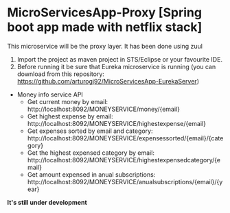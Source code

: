 # MicroServicesApp-Proxy [Spring boot app made with netflix stack]

This microservice will be the proxy layer. It has been done using zuul

1. Import the project as maven project in STS/Eclipse or your favourite IDE.
2. Before running it be sure that Eureka microservice is running (you can download from this repository: https://github.com/arturogj92/MicroServicesApp-EurekaServer)

- Money info service API
  - Get current money by email: http://localhost:8092/MONEYSERVICE/money/{email}
  - Get highest expense by email: http://localhost:8092/MONEYSERVICE/highestexpense/{email}
  - Get expenses sorted by email and category: http://localhost:8092/MONEYSERVICE/expensessorted/{email}/{category}
  - Get the highest expensed category by email: http://localhost:8092/MONEYSERVICE/highestexpensedcategory/{email}
  - Get amount expensed in anual subscriptions: http://localhost:8092/MONEYSERVICE/anualsubscriptions/{email}/{year}

**It's still under development**
